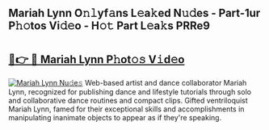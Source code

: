 ## Mariah Lynn O𝚗𝚕yf𝚊ns L𝚎a𝚔ed N𝚞𝚍es - Part-1ur P𝚑𝚘tos Vi𝚍𝚎o - H𝚘𝚝 Part L𝚎a𝚔s PRRe9

# <h2><a href="http://kf31gye.oniu.top/?m=Mariah+Lynn">🔗👉 🔴 Mariah Lynn P𝚑ot𝚘𝚜 V𝚒d𝚎o</a></h2>

[![Mariah Lynn Nu𝚍e𝚜](https://i.imgur.com/0qMVB7G.gif)](http://kf31gye.oniu.top/?m=Mariah+Lynn)
Web-based artist and dance collaborator Mariah Lynn, recognized for publishing dance and lifestyle tutorials through solo and collaborative dance routines and compact clips. Gifted ventriloquist Mariah Lynn, famed for their exceptional skills and accomplishments in manipulating inanimate objects to appear as if they're speaking.  
